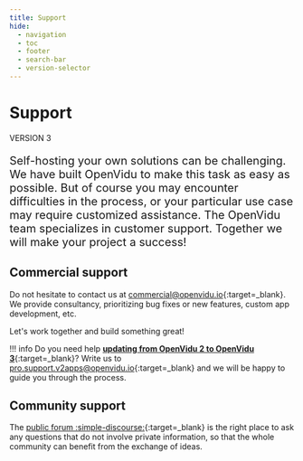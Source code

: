```yaml
---
title: Support
hide:
  - navigation
  - toc
  - footer
  - search-bar
  - version-selector
---
```


# Support

VERSION 3

<div markdown="1" style="font-size: 20px">

Self-hosting your own solutions can be challenging. We have built OpenVidu to make this task as easy as possible. But of course you may encounter difficulties in the process, or your particular use case may require customized assistance. The OpenVidu team specializes in customer support. Together we will make your project a success!

</div>

## Commercial support

Do not hesitate to contact us at [commercial@openvidu.io](mailto:commercial@openvidu.io){:target=_blank}. We provide consultancy, prioritizing bug fixes or new features, custom app development, etc.

Let's work together and build something great!

!!! info
    Do you need help [**updating from OpenVidu 2 to OpenVidu 3**](https://docs.openvidu.io/en/latest/openvidu3/){:target=_blank}? Write us to [pro.support.v2apps@openvidu.io](mailto:pro.support.v2apps@openvidu.io){:target=_blank} and we will be happy to guide you through the process.

## Community support

The [public forum :simple-discourse:](https://openvidu.discourse.group/){:target=_blank} is the right place to ask any questions that do not involve private information, so that the whole community can benefit from the exchange of ideas.